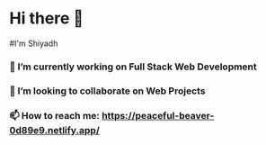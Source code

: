 # Hi there 👋
  #I'm Shiyadh
 
### 🔭 I’m currently working on Full Stack Web Development
### 👯 I’m looking to collaborate on Web Projects
### 📫 How to reach me: https://peaceful-beaver-0d89e9.netlify.app/

